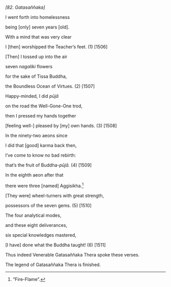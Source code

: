 *\[82. Gatasaññaka\]*

I went forth into homelessness

being \[only\] seven years \[old\].

With a mind that was very clear

I \[then\] worshipped the Teacher’s feet. (1) \[1506\]

\[Then\] I tossed up into the air

seven *nagaliki* flowers

for the sake of Tissa Buddha,

the Boundless Ocean of Virtues. (2) \[1507\]

Happy-minded, I did *pūjā*

on the road the Well-Gone-One trod,

then I pressed my hands together

\[feeling well-\] pleased by \[my\] own hands. (3) \[1508\]

In the ninety-two aeons since

I did that \[good\] karma back then,

I’ve come to know no bad rebirth:

that’s the fruit of Buddha-*pūjā.* (4) \[1509\]

In the eighth aeon after that

there were three \[named\] Aggisikha.[^1]

\[They were\] wheel-turners with great strength,

possessors of the seven gems. (5) \[1510\]

The four analytical modes,

and these eight deliverances,

six special knowledges mastered,

\[I have\] done what the Buddha taught! (6) \[1511\]

Thus indeed Venerable Gatasaññaka Thera spoke these verses.

The legend of Gatasaññaka Thera is finished.

[^1]: “Fire-Flame”.
